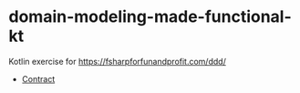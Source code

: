 # domain-modeling-made-functional-kt

Kotlin exercise for https://fsharpforfunandprofit.com/ddd/

* [Contract](./app/src/main/kotlin/com/github/bernard_flo/exercise/ddd/kt/contact)
